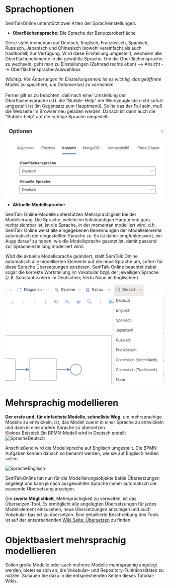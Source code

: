 # Sprachoptionen

SemTalkOnline unterstützt zwei Arten der Spracheinstellungen.
* **Oberflächensprache:** Die Sprache der Benutzeroberfläche

Diese steht momentan auf Deutsch, Englisch, Französisch, Spanisch, Russisch, Japanisch und Chinesisch (sowohl vereinfacht als auch traditionell) zur Verfügung. Wird diese Einstellung umgestellt, wechseln alle Oberflächenelemente in die gewählte Sprache.
Um die Oberflächensprache zu wechseln, geht man zu Einstellungen (Zahnrad rechts oben) --> Ansicht --> Oberflächensprache-Auswahlbox

_Wichtig: Vor Änderungen im Einstellungsmenü ist es wichtig, das geöffnete Modell zu speichern, um Datenverlust zu vermeiden._ <BR><BR>
Ferner gilt es zu beachten, daß nach einer Umstellung der Oberflächensprache u.U. die "Bubble-Help" der Werkzeugleiste nicht sofort umgestellt ist
(im Gegensatz zum Hauptmenü). Sollte das der Fall sein, muß die Webseite im Browser neu geladen werden. Danach ist dann auch die "Bubble-help" auf die
richtige Sprache umgestellt.


![SemTalk Oberflächensprache](./images/SpracheMenue.png)

* **Aktuelle Modellsprache:** 

SemTalk Online-Modelle unterstützen Mehrsprachigkeit bei der Modellierung. Die Sprache, welche im linksbündigen Hauptmenü ganz rechts sichtbar ist, ist die Sprache, in der momentan modelliert wird, d.h. SemTalk Online weist alle eingegebenen Benennungen der Modellelemente automatisch der eingestellten Sprache zu. Es ist daher empfehlenswert, ein Auge darauf zu haben, wie die Modellsprache gesetzt ist, damit passend zur Spracheinstellung modelliert wird. 

Wird die aktuelle Modellsprache geändert, stellt SemTalk Online automatisch alle modellierten Elemente auf die neue Sprache um, sofern für diese Sprache Übersetzungen existieren. SemTalk Online beachtet dabei sogar die korrekte Wortstellung im Vokabular bzgl. der jeweiligen Sprache (z.B. Substantiv+Verb im Deutschen; Verb+Noun im Englischen)

![SemTalk Modellsprache](./images/SpracheModell.png)

# Mehrsprachig modellieren

**Der erste und, für einfachste Modelle, schnellste Weg**, um mehrsprachige Modelle zu entwickeln, ist, das Modell zuerst in einer Sprache zu entwickeln und dann in eine andere Sprache zu übersetzen.<BR>
Kleines Beispiel: Ein BPMN-Modell wird in Deutsch erstellt
![SpracheDeutsch](https://user-images.githubusercontent.com/105418212/196165022-8aae57da-da2d-453d-bfae-b0a8b7f9b25e.PNG)

Anschließend wird die Modellsprache auf Englisch umgestellt. Die BPMN-Aufgaben können danach so benannt werden, wie sie auf Englisch heißen sollen.

![SpracheEnglisch](https://user-images.githubusercontent.com/105418212/196165805-f14501c9-188d-46bf-bed4-19b31d340d1e.PNG)

SemTalkOnline hat nun für die Modellierungsobjekte beide Übersetzungen angelegt und kann je nach ausgewählter Sprache immer automatisch die passende Übersetzung anzeigen.

Die **zweite Möglichkeit**, Mehrsprachigkeit zu verwalten, ist das Übersetzen-Tool. Es ermöglicht alle angelegten Übersetzungen für jedes Modellelement einzusehen, neue Übersetzungen anzulegen und auch Vokabular-basiert zu übersetzen. Eine detaillierte Beschreibung des Tools ist auf der entsprechenden [Wiki Seite: Übersetzen](https://github.com/SemTalkOnline/SemTalkOnline_DE/wiki/Übersetzen) zu finden.

# Objektbasiert mehrsprachig modellieren

Sollen große Modelle oder auch mehrere Modelle mehrsprachig angelegt werden, bietet es sich an, die Vokabular- und Repository-Funktionalitäten zu nutzen. Schauen Sie dazu in die entsprechenden Seiten dieses Tutorial-Wikis.
